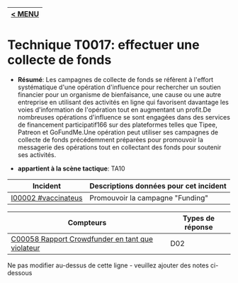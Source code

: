 |[< MENU](../../README.md)|
|---|
# Technique T0017: effectuer une collecte de fonds

* **Résumé**: Les campagnes de collecte de fonds se réfèrent à l'effort systématique d'une opération d'influence pour rechercher un soutien financier pour un organisme de bienfaisance, une cause ou une autre entreprise en utilisant des activités en ligne qui favorisent davantage les voies d'information de l'opération tout en augmentant un profit.De nombreuses opérations d'influence se sont engagées dans des services de financement participatif166 sur des plateformes telles que Tipee, Patreon et GoFundMe.Une opération peut utiliser ses campagnes de collecte de fonds précédemment préparées pour promouvoir la messagerie des opérations tout en collectant des fonds pour soutenir ses activités.

* **appartient à la scène tactique**: TA10


|Incident |Descriptions données pour cet incident |
|-------- |-------------------- |
|[I00002 #vaccinateus](../../generated_pages/incidents/I00002.md) |Promouvoir la campagne "Funding" |



|Compteurs |Types de réponse |
|-------- |-------------- |
|[C00058 Rapport Crowdfunder en tant que violateur](../../generated_pages/counters/C00058.md) |D02 ||[C00067 dénigrer le destinataire / projet (du financement en ligne)](../../generated_pages/counters/C00067.md) |D03 |


Ne pas modifier au-dessus de cette ligne - veuillez ajouter des notes ci-dessous